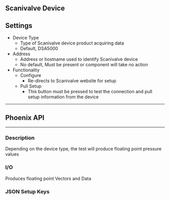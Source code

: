 ## Scanivalve Device
## Settings
- Device Type
	- Type of Scanivalve device product acquiring data
	- Default, DSA5000
- Address
	- Address or hostname used to identify Scanivalve device
	- No default, Must be present or component will take no action
- Functionality
    - Configure
        - Re-directs to Scanivalve website for setup
    - Pull Setup
        - This button must be pressed to test the connection and pull setup information from the device
___
## Phoenix API
___
### Description

Depending on the device type, the test will produce floating point pressure values

### I/O

Produces floating point Vectors and Data

### JSON Setup Keys
